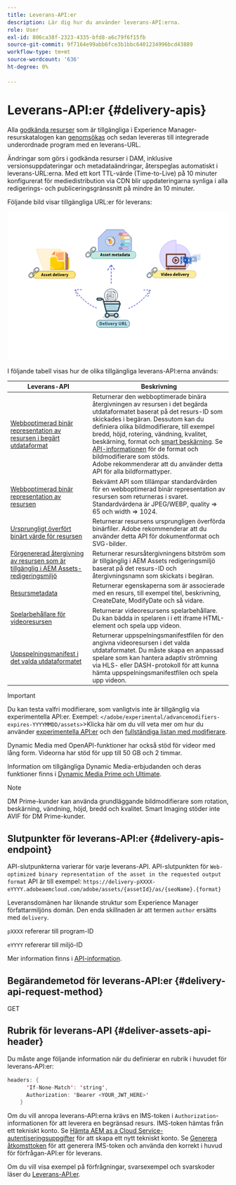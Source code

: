 ```yaml
---
title: Leverans-API:er
description: Lär dig hur du använder leverans-API:erna.
role: User
exl-id: 806ca38f-2323-4335-bfd8-a6c79f6f15fb
source-git-commit: 9f7164e99abb6fce3b1bbc6401234996bcd43889
workflow-type: tm+mt
source-wordcount: '636'
ht-degree: 0%

---
```


# Leverans-API:er {#delivery-apis}

Alla [godkända resurser](approve-assets.md) som är tillgängliga i Experience Manager-resurskatalogen kan [genomsökas](search-assets-api.md) och sedan levereras till integrerade underordnade program med en leverans-URL.

Ändringar som görs i godkända resurser i DAM, inklusive versionsuppdateringar och metadataändringar, återspeglas automatiskt i leverans-URL:erna. Med ett kort TTL-värde (Time-to-Live) på 10 minuter konfigurerat för mediedistribution via CDN blir uppdateringarna synliga i alla redigerings- och publiceringsgränssnitt på mindre än 10 minuter.

Följande bild visar tillgängliga URL:er för leverans:

![Leverans-API:er](assets/delivery-url.png)

I följande tabell visas hur de olika tillgängliga leverans-API:erna används:

| Leverans-API | Beskrivning |
|---|---|
| [Webboptimerad binär representation av resursen i begärt utdataformat](https://developer.adobe.com/experience-cloud/experience-manager-apis/api/stable/assets/delivery/#operation/getAssetSeoFormat) | Returnerar den webboptimerade binära återgivningen av resursen i det begärda utdataformatet baserat på det resurs-ID som skickades i begäran. Dessutom kan du definiera olika bildmodifierare, till exempel bredd, höjd, rotering, vändning, kvalitet, beskärning, format och [smart beskärning](/help/assets/dynamic-media/image-profiles.md). Se [API-informationen](https://developer.adobe.com/experience-cloud/experience-manager-apis/api/stable/assets/delivery/#operation/getAssetSeoFormat) för de format och bildmodifierare som stöds.<br>Adobe rekommenderar att du använder detta API för alla bildformattyper. |
| [Webboptimerad binär representation av resursen](https://developer.adobe.com/experience-cloud/experience-manager-apis/api/stable/assets/delivery/#operation/getAsset) | Bekvämt API som tillämpar standardvärden för en webboptimerad binär representation av resursen som returneras i svaret. Standardvärdena är JPEG/WEBP, quality => 65 och width => 1024. |
| [Ursprungligt överfört binärt värde för resursen](https://developer.adobe.com/experience-cloud/experience-manager-apis/api/stable/assets/delivery/#operation/getAssetOriginal) | Returnerar resursens ursprungligen överförda binärfiler. Adobe rekommenderar att du använder detta API för dokumentformat och SVG-bilder. |
| [Förgenererad återgivning av resursen som är tillgänglig i AEM Assets-redigeringsmiljö](https://developer.adobe.com/experience-cloud/experience-manager-apis/api/stable/assets/delivery/#operation/getAssetRendition) | Returnerar resursåtergivningens bitström som är tillgänglig i AEM Assets redigeringsmiljö baserat på det resurs-ID och återgivningsnamn som skickats i begäran. |
| [Resursmetadata](https://developer.adobe.com/experience-cloud/experience-manager-apis/api/stable/assets/delivery/#operation/getAssetMetadata) | Returnerar egenskaperna som är associerade med en resurs, till exempel titel, beskrivning, CreateDate, ModifyDate och så vidare. |
| [Spelarbehållare för videoresursen](https://developer.adobe.com/experience-cloud/experience-manager-apis/api/stable/assets/delivery/#operation/videoPlayerDelivery) | Returnerar videoresursens spelarbehållare. Du kan bädda in spelaren i i ett iframe HTML-element och spela upp videon. |
| [Uppspelningsmanifest i det valda utdataformatet](https://developer.adobe.com/experience-cloud/experience-manager-apis/api/stable/assets/delivery/#operation/videoManifestDelivery) | Returnerar uppspelningsmanifestfilen för den angivna videoresursen i det valda utdataformatet. Du måste skapa en anpassad spelare som kan hantera adaptiv strömning via HLS- eller DASH-protokoll för att kunna hämta uppspelningsmanifestfilen och spela upp videon. |

>[!IMPORTANT]
>
>Du kan testa valfri modifierare, som vanligtvis inte är tillgänglig via experimentella API:er. Exempel: `</adobe/experimental/advancemodifiers-expires-YYYYMMDD/assets>`
>&#x200B;>Klicka här om du vill veta mer om hur du använder [experimentella API:er](https://developer.adobe.com/experience-cloud/experience-manager-apis/guides/how-to/#experimental-apis) och den [fullständiga listan med modifierare](https://developer.adobe.com/experience-cloud/experience-manager-apis/).

Dynamic Media med OpenAPI-funktioner har också stöd för videor med lång form. Videorna har stöd för upp till 50 GB och 2 timmar.

Information om tillgängliga Dynamic Media-erbjudanden och deras funktioner finns i [Dynamic Media Prime och Ultimate](/help/assets/dynamic-media/dm-prime-ultimate.md).

>[!NOTE]
>
>DM Prime-kunder kan använda grundläggande bildmodifierare som rotation, beskärning, vändning, höjd, bredd och kvalitet. Smart Imaging stöder inte AVIF för DM Prime-kunder.

## Slutpunkter för leverans-API:er {#delivery-apis-endpoint}

API-slutpunkterna varierar för varje leverans-API. API-slutpunkten för `Web-optimized binary representation of the asset in the requested output format` API är till exempel:
`https://delivery-pXXXX-eYYYY.adobeaemcloud.com/adobe/assets/{assetId}/as/{seoName}.{format}`

Leveransdomänen har liknande struktur som Experience Manager författarmiljöns domän. Den enda skillnaden är att termen `author` ersätts med `delivery`.

`pXXXX` refererar till program-ID

`eYYYY` refererar till miljö-ID

Mer information finns i [API-information](https://developer.adobe.com/experience-cloud/experience-manager-apis/api/stable/assets/delivery/#tag/Assets).

## Begärandemetod för leverans-API:er {#delivery-api-request-method}

GET

## Rubrik för leverans-API {#deliver-assets-api-header}

Du måste ange följande information när du definierar en rubrik i huvudet för leverans-API:er:

```java
headers: {
      'If-None-Match': 'string',
      Authorization: 'Bearer <YOUR_JWT_HERE>'
    }
```

Om du vill anropa leverans-API:erna krävs en IMS-token i `Authorization`-informationen för att leverera en begränsad resurs. IMS-token hämtas från ett tekniskt konto. Se [Hämta AEM as a Cloud Service-autentiseringsuppgifter](https://experienceleague.adobe.com/sv/docs/experience-manager-cloud-service/content/implementing/developing/generating-access-tokens-for-server-side-apis) för att skapa ett nytt tekniskt konto. Se [Generera åtkomsttoken](https://experienceleague.adobe.com/sv/docs/experience-manager-cloud-service/content/implementing/developing/generating-access-tokens-for-server-side-apis) för att generera IMS-token och använda den korrekt i huvud för förfrågan-API:er för leverans.


Om du vill visa exempel på förfrågningar, svarsexempel och svarskoder läser du [Leverans-API:er](https://developer.adobe.com/experience-cloud/experience-manager-apis/api/stable/assets/delivery/#operation/getAssetSeoFormat).
